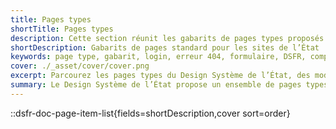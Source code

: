 ```yaml
---
title: Pages types
shortTitle: Pages types
description: Cette section réunit les gabarits de pages types proposés par le Design Système de l’État, prêts à l’emploi pour couvrir les cas d’usage récurrents des sites publics.
shortDescription: Gabarits de pages standard pour les sites de l’État
keywords: page type, gabarit, login, erreur 404, formulaire, DSFR, compte, réponse, indisponible, design system, modèles
cover: ./_asset/cover/cover.png
excerpt: Parcourez les pages types du Design Système de l’État, des modèles prêts à intégrer pour gérer les connexions, erreurs ou réponses aux utilisateurs.
summary: Le Design Système de l’État propose un ensemble de pages types couvrant les cas d’usage classiques des sites publics : page de connexion, création de compte, réponse à une demande, message d’indisponibilité ou erreur 404. Ces gabarits facilitent l’implémentation rapide d’interfaces conformes, accessibles et cohérentes avec les standards de l’État. Chaque modèle est personnalisable dans le respect des fondamentaux du DSFR.
---
```


::dsfr-doc-page-item-list{fields=shortDescription,cover sort=order}
